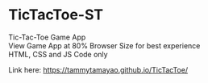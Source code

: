 # TicTacToe-ST
Tic-Tac-Toe Game App <br/>
View Game App at 80% Browser Size for best experience <br/>
HTML, CSS and JS Code only

Link here:
https://tammytamayao.github.io/TicTacToe/
